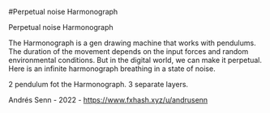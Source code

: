 #Perpetual noise Harmonograph

Perpetual noise Harmonograph

The Harmonograph is a gen drawing machine that works with pendulums.
The duration of the movement depends on the input forces and random environmental conditions.
But in the digital world, we can make it perpetual.
Here is an infinite harmonograph breathing in a state of noise.

2 pendulum fot the Harmonograph.
3 separate layers.

Andrés Senn - 2022 - https://www.fxhash.xyz/u/andrusenn